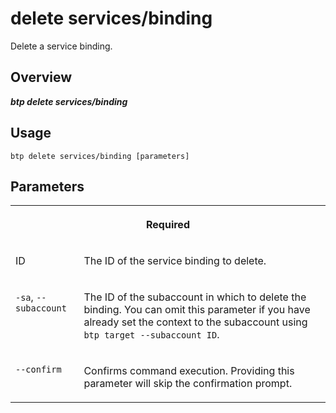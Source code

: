 <!-- loio768a80a78f704f809e1d7d572df848ef -->

# delete services/binding

Delete a service binding.



<a name="loio768a80a78f704f809e1d7d572df848ef__section_xcr_2nt_pkb"/>

## Overview



***btp delete services/binding***



<a name="loio768a80a78f704f809e1d7d572df848ef__section_fp5_f4t_pkb"/>

## Usage

`btp delete services/binding [parameters]`



<a name="loio768a80a78f704f809e1d7d572df848ef__section_hdy_lpt_pkb"/>

## Parameters


<table>
<tr>
<th valign="top" colspan="2">

Required



</th>
</tr>
<tr>
<td valign="top">

ID



</td>
<td valign="top">

The ID of the service binding to delete.



</td>
</tr>
<tr>
<td valign="top">

`-sa`, `--subaccount`



</td>
<td valign="top">

The ID of the subaccount in which to delete the binding. You can omit this parameter if you have already set the context to the subaccount using `btp target --subaccount ID`.



</td>
</tr>
<tr>
<td valign="top">

`--confirm`



</td>
<td valign="top">

Confirms command execution. Providing this parameter will skip the confirmation prompt.



</td>
</tr>
</table>

